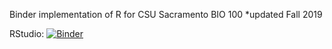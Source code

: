 Binder implementation of R for CSU Sacramento BIO 100 
*updated Fall 2019



RStudio: [![Binder](http://mybinder.org/badge_logo.svg)](http://mybinder.org/v2/gh/cvisger/Bio100-R/master?urlpath=rstudio)